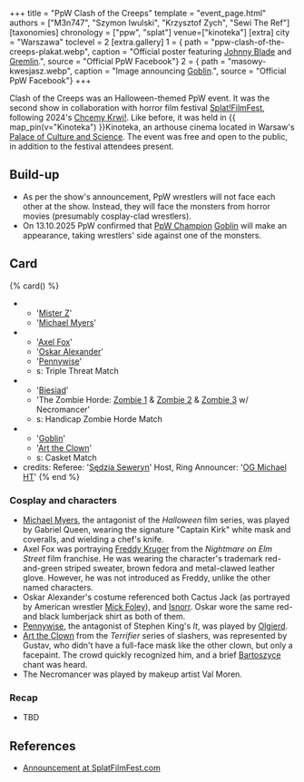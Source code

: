 +++
title = "PpW Clash of the Creeps"
template = "event_page.html"
authors = ["M3n747", "Szymon Iwulski", "Krzysztof Zych", "Sewi The Ref"]
[taxonomies]
chronology = ["ppw", "splat"]
venue=["kinoteka"]
[extra]
city = "Warszawa"
toclevel = 2
[extra.gallery]
1 = { path = "ppw-clash-of-the-creeps-plakat.webp", caption = "Official poster featuring [Johnny Blade](@/w/johnny-blade.md) and [Gremlin](@/w/goblin.md).", source = "Official PpW Facebook"}
2 = { path = "masowy-kwesjasz.webp", caption = "Image announcing [Goblin](@/w/goblin.md).", source = "Official PpW Facebook"}
+++

Clash of the Creeps was an Halloween-themed PpW event. It was the second show in collaboration with horror film festival [Splat!FilmFest](@/o/splat.md), following 2024's [Chcemy Krwi!](@/e/ppw/2024-10-30-ppw_splat-chcemy-krwi.md). Like before, it was held in {{ map_pin(v="Kinoteka") }}Kinoteka, an arthouse cinema located in Warsaw's [Palace of Culture and Science][pkin-wikipedia]. The event was free and open to the public, in addition to the festival attendees present.

## Build-up

* As per the show's announcement, PpW wrestlers will not face each other at the show. Instead, they will face the monsters from horror movies (presumably cosplay-clad wrestlers).
* On 13.10.2025 PpW confirmed that [PpW Champion](@/c/ppw-championship.md) [Goblin](@/w/goblin.md) will make an appearance, taking wrestlers' side against one of the monsters.

## Card

{% card() %}
- - '[Mister Z](@/w/mister-z.md)'
  - '[Michael Myers](@/w/gabriel-queen.md)'
- - '[Axel Fox](@/w/axel-fox.md)'
  - '[Oskar Alexander](@/w/oskar-alexander.md)'
  - '[Pennywise](@/w/olgierd.md)'
  - s: Triple Threat Match
- - '[Biesiad](@/w/biesiad.md)'
  - 'The Zombie Horde: [Zombie 1](@/w/johnny-blade.md) & [Zombie 2](@/w/sedzia-kornel.md) & [Zombie 3](@/w/boro.md) w/ Necromancer'
  - s: Handicap Zombie Horde Match
- - '[Goblin](@/w/goblin.md)'
  - '[Art the Clown](@/w/gustav-gryffin.md)'
  - s: Casket Match
- credits:
   Referee: '[Sędzia Seweryn](@/w/sedzia-seweryn.md)'
   Host, Ring Announcer: '[OG Michael HT](@/w/michael-ht.md)'
{% end %}

### Cosplay and characters

- [Michael Myers][michalek], the antagonist of the _Halloween_ film series, was played by Gabriel Queen, wearing the signature "Captain Kirk" white mask and coveralls, and wielding a chef's knife.
- Axel Fox was portraying [Freddy Kruger][fredek] from the _Nightmare on Elm Street_ film franchise. He was wearing the character's trademark red-and-green striped sweater, brown fedora and metal-clawed leather glove. However, he was not introduced as Freddy, unlike the other named characters.
- Oskar Alexander's costume referenced both Cactus Jack (as portrayed by American wrestler [Mick Foley][szpiczasty-jacek]), and [Isnorr](@/w/isnorr.md). Oskar wore the same red-and black lumberjack shirt as both of them.
- [Pennywise][tim-curry-bez-charakteryzacji], the antagonist of Stephen King's _It_, was played by [Olgierd](@/w/olgierd.md).
- [Art the Clown][artur-pajacewicz] from the _Terrifier_ series of slashers, was represented by Gustav, who didn't have a full-face mask like the other clown, but only a facepaint. The crowd quickly recognized him, and a brief [Bartoszyce](@/a/polish-wrestling-chants.md#wrestler-specific) chant was heard.
- The Necromancer was played by makeup artist Val Moren.

### Recap

* TBD

## References

* [Announcement at SplatFilmFest.com](https://splatfilmfest.com/wydarzenia_specjalne/wrestling-ppw-x-splatfilmfest-clash-of-the-creeps/)

[pkin-wikipedia]: https://en.wikipedia.org/wiki/Palace_of_Culture_and_Science
[michalek]: https://en.wikipedia.org/wiki/Michael_Myers_(Halloween)
[fredek]: https://en.wikipedia.org/wiki/Freddy_Krueger
[szpiczasty-jacek]: https://en.wikipedia.org/wiki/Mick_Foley
[tim-curry-bez-charakteryzacji]: https://en.wikipedia.org/wiki/Pennywise
[artur-pajacewicz]: https://en.wikipedia.org/wiki/Art_the_Clown
